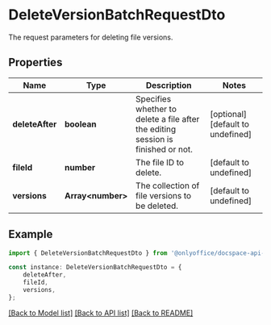 # DeleteVersionBatchRequestDto

The request parameters for deleting file versions.

## Properties

Name | Type | Description | Notes
------------ | ------------- | ------------- | -------------
**deleteAfter** | **boolean** | Specifies whether to delete a file after the editing session is finished or not. | [optional] [default to undefined]
**fileId** | **number** | The file ID to delete. | [default to undefined]
**versions** | **Array&lt;number&gt;** | The collection of file versions to be deleted. | [default to undefined]

## Example

```typescript
import { DeleteVersionBatchRequestDto } from '@onlyoffice/docspace-api-typescript';

const instance: DeleteVersionBatchRequestDto = {
    deleteAfter,
    fileId,
    versions,
};
```

[[Back to Model list]](../README.md#documentation-for-models) [[Back to API list]](../README.md#documentation-for-api-endpoints) [[Back to README]](../README.md)
